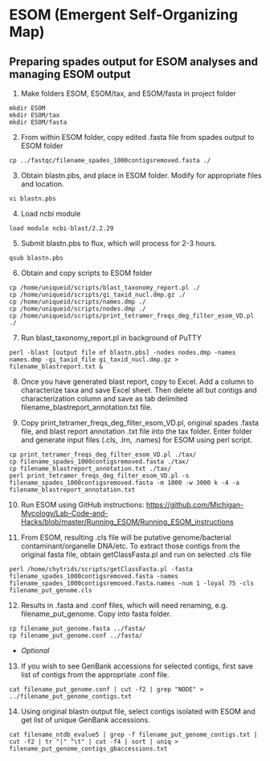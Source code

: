 # ESOM (Emergent Self-Organizing Map)
## Preparing spades output for ESOM analyses and managing ESOM output

1. Make folders ESOM, ESOM/tax, and ESOM/fasta in project folder
```
mkdir ESOM
mkdir ESOM/tax
mkdir ESOM/fasta
```
2. From within ESOM folder, copy edited .fasta file from spades output to ESOM folder
```
cp ../fastqc/filename_spades_1000contigsremoved.fasta ./
```
3. Obtain blastn.pbs, and place in ESOM folder. Modify for appropriate files and location.
```
vi blastn.pbs
```
4. Load ncbi module
```	
load module ncbi-blast/2.2.29
```
5. Submit blastn.pbs to flux, which will process for 2-3 hours.
```	
qsub blastn.pbs
```
6. Obtain and copy scripts to ESOM folder
```
cp /home/uniqueid/scripts/blast_taxonomy_report.pl ./
cp /home/uniqueid/scripts/gi_taxid_nucl.dmp.gz ./
cp /home/uniqueid/scripts/names.dmp ./
cp /home/uniqueid/scripts/nodes.dmp ./
cp /home/uniqueid/scripts/print_tetramer_freqs_deg_filter_esom_VD.pl ./
```
7. Run blast_taxonomy_report.pl in background of PuTTY
```
perl -blast [output file of blastn.pbs] -nodes nodes.dmp -names names.dmp -gi_taxid_file gi_taxid_nucl.dmp.gz > filename_blastreport.txt &
```
8. Once you have generated blast report, copy to Excel. Add a column to characterize taxa and save Excel sheet. Then delete all but contigs and characterization column and save as tab delimited filename_blastreport_annotation.txt file.

9. Copy print_tetramer_freqs_deg_filter_esom_VD.pl, original spades .fasta file, and blast report annotation .txt file into the tax folder. Enter folder and generate input files (.cls, .lrn, .names) for ESOM using perl script.
```
cp print_tetramer_freqs_deg_filter_esom_VD.pl ./tax/
cp filename_spades_1000contigsremoved.fasta ./tax/
cp filename_blastreport_annotation.txt ./tax/
perl print_tetramer_freqs_deg_filter_esom_VD.pl -s filename_spades_1000contigsremoved.fasta -m 1000 -w 3000 k -4 -a filename_blastreport_annotation.txt
```
10. Run ESOM using GitHub instructions: https://github.com/Michigan-Mycology/Lab-Code-and-Hacks/blob/master/Running_ESOM/Running_ESOM_instructions

11. From ESOM, resulting .cls file will be putative genome/bacterial contaminant/organelle DNA/etc. To extract those contigs from the original fasta file, obtain getClassFasta.pl and run on selected .cls file
```
perl /home/chytrids/scripts/getClassFasta.pl -fasta filename_spades_1000contigsremoved.fasta -names filename_spades_1000contigsremoved.fasta.names -num 1 -loyal 75 -cls filename_put_genome.cls
```
12. Results in .fasta and .conf files, which will need renaming, e.g. filename_put_genome. Copy into fasta folder.
```
cp filename_put_genome.fasta ../fasta/
cp filename_put_genome.conf ../fasta/
```
- *Optional*
13. If you wish to see GenBank accessions for selected contigs, first save list of contigs from the appropriate .conf file.
```
cat filename_put_genome.conf | cut -f2 | grep "NODE" > ../filename_put_genome_contigs.txt
```
14. Using original blastn output file, select contigs isolated with ESOM and get list of unique GenBank accessions.
```
cat filename_ntdb_evalue5 | grep -f filename_put_genome_contigs.txt | cut -f2 | tr "|" "\t" | cut -f4 | sort | uniq > filename_put_genome_contigs_gbaccessions.txt
```

